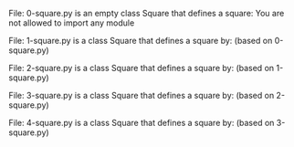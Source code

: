 File: 0-square.py is an empty class Square that defines a square:
You are not allowed to import any module

File: 1-square.py is a class Square that defines a square by: (based on 0-square.py)

File: 2-square.py is a class Square that defines a square by: (based on 1-square.py)

File: 3-square.py is a class Square that defines a square by: (based on 2-square.py)

File: 4-square.py is a class Square that defines a square by: (based on 3-square.py)

